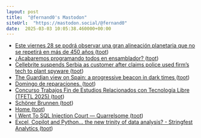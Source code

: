 ```yaml
---
layout: post
title:  "@fernand0's Mastodon"
siteUrl:  "https://mastodon.social/@fernand0"
date:  2025-03-03 10:05:38.460000+00:00
---
```

*  [Este viernes 28 se podrá observar una gran alineación planetaria que no se repetirá en más de 450 años ](https://www.unizar.es/actualidad/vernoticia_ng.php?id=8849) ([toot](https://mastodon.social/@fernand0/114097936037137225))
*  [¿Acabaremos programando todos en ensamblador? ](https://www.datanalytics.com/2025/02/27/programacion-ensamblador) ([toot](https://mastodon.social/@fernand0/114097722024569694))
*  [Cellebrite suspends Serbia as customer after claims police used firm’s tech to plant spyware   ](https://devnews.tech/cellebrite-suspends-serbia-as-customer-after-claims-police-used-firms-tech-to-plant-spyware/) ([toot](https://mastodon.social/@fernand0/114096048731697352))
*  [The Guardian view on Spain: a progressive beacon in dark times ](https://www.theguardian.com/commentisfree/2025/feb/26/the-guardian-view-on-spain-a-progressive-beacon-in-dark-time) ([toot](https://mastodon.social/@fernand0/114095158648220194))
*  [Domingo de reparaciones. ](https://avecesunafoto.wordpress.com/2025/03/02/domingo-de-reparaciones) ([toot](https://mastodon.social/@fernand0/114094312901550793))
*  [Concurso Trabajos Fin de Estudios Relacionados con Tecnología Libre (TFETL 2025) ](https://www.unizar.es/actualidad/vernoticia_ng.php?id=8845) ([toot](https://mastodon.social/@fernand0/114094195716145144))
*  [Schöner Brunnen ](https://www.flickr.com/photos/fernand0/54359880926) ([toot](https://mastodon.social/@fernand0/114094073569520105))
*  [Home ](https://globalmoneyweek.org) ([toot](https://mastodon.social/@fernand0/114094065396815486))
*  [I Went To SQL Injection Court — Quarrelsome ](https://sockpuppet.org/blog/2025/02/09/fixing-illinois-foia) ([toot](https://mastodon.social/@fernand0/114093844405237397))
*  [Excel, Copilot and Python… the new trinity of data analysis? - Stringfest Analytics ](https://stringfestanalytics.com/excel-copilot-and-python-the-new-trinity-of-data-analysis) ([toot](https://mastodon.social/@fernand0/114093455696474418))

